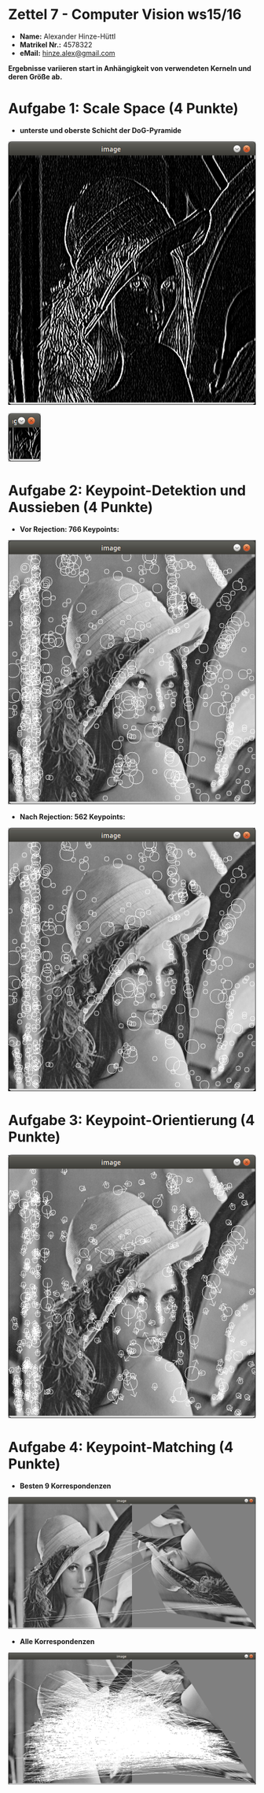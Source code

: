 # Zettel 7 - Computer Vision ws15/16

* __Name:__ Alexander Hinze-Hüttl
* __Matrikel Nr.:__ 4578322
* __eMail:__ hinze.alex@gmail.com


__Ergebnisse variieren start in Anhängigkeit von verwendeten Kerneln und deren Größe ab.__

# Aufgabe 1: Scale Space (4 Punkte)
* __unterste und oberste Schicht der DoG-Pyramide__

![](pictures/dog_1_bot.png)

![](pictures/dog_4_top.png)

# Aufgabe 2: Keypoint-Detektion und Aussieben (4 Punkte)


* __Vor Rejection: 766 Keypoints:__

![](pictures/no_rejection.png)

* __Nach Rejection: 562 Keypoints:__

![](pictures/rejection.png)


# Aufgabe 3: Keypoint-Orientierung (4 Punkte)
![](pictures/arrows.png)

# Aufgabe 4: Keypoint-Matching (4 Punkte)
* __Besten 9 Korrespondenzen__

![](pictures/top_15_keypoints.png)

* __Alle Korrespondenzen__

![](pictures/all_keypoints.png)
